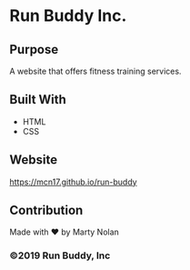 # Run Buddy Inc.

## Purpose
A website that offers fitness training services.

## Built With
* HTML
* CSS

## Website
https://mcn17.github.io/run-buddy

## Contribution
Made with ❤️ by Marty Nolan


### ©️2019 Run Buddy, Inc
